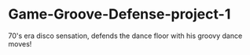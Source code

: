 # Game-Groove-Defense-project-1
70's era disco sensation, defends the dance floor with his groovy dance moves!
